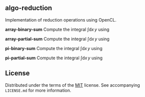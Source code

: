 ## algo-reduction

Implementation of reduction operations using OpenCL.

**array-binary-sum** Compute the integral $\int \textrm{d}x\,y$ using

**array-partial-sum** Compute the integral $\int \textrm{d}x\,y$ using

**pi-binary-sum** Compute the integral $\int \textrm{d}x\,y$ using

**pi-partial-sum** Compute the integral $\int \textrm{d}x\,y$ using

<!--
## References
## Acknowlegements
-->

## License
Distributed under the terms of the [MIT](https://choosealicense.com/licenses/mit/) license. See  accompanying `LICENSE.md` for more information.

